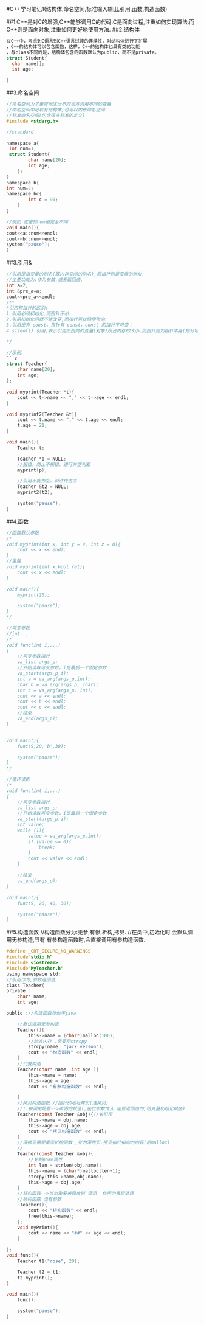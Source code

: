 #C++学习笔记1(结构体,命名空间,标准输入输出,引用,函数,构造函数)

##1.C++是对C的增强,C++能够调用C的代码.C是面向过程,注重如何实现算法.而C++则是面向对象,注重如何更好地使用方法.
##2.结构体
```c
在C++中，考虑到C语言到C++语言过渡的连续性，对结构体进行了扩展
，C++的结构体可以包含函数，这样，C++的结构体也具有类的功能
，与class不同的是，结构体包含的函数默认为public，而不是private。
struct Student{
  char name[];
  int age;

}
```

##3.命名空间
```c
//命名空间为了更好地区分不同地方调用不同的变量
//命名空间中可以有结构体,也可以内嵌命名空间
//标准命名空间(包含很多标准的定义)
#include <stdarg.h>

//standard

namespace a{
 int num=1;
 struct Student{
		char name[20];
		int age;
	};
}
namespace b{
int num=2;
namespace bc{
		int c = 90;		
	}
}

//例如 这里的num值完全不同
void main(){
cout<<a::num<<endl;
cout<<b::num<<endl;
system("pause");
}
```
##3.引用&
```c
//引用是指变量的别名(既内存空间的别名),而指针则是变量的地址.
//主要功能为:作为参数,或者返回值.
int a=2;
int &pre_a=a;
cout<<pre_a<<endl;
/**
*引用和指针的区别:
1.引用必须初始化,而指针不必.
2.引用初始化后就不能改变,而指针可以随便指向.
3.引用没有 const，指针有 const，const 的指针不可变；
4.sizeof() 引用,表示引用所指向的变量(对象)所占内存的大小,而指针则为指针本身(指针地址)的大小

*/

//示例:
```c
struct Teacher{
	char name[20];
	int age;
};

void myprint(Teacher *t){
	cout << t->name << "," << t->age << endl;
}

void myprint2(Teacher &t){
	cout << t.name << "," << t.age << endl;
	t.age = 21;
}

void main(){
	Teacher t;

	Teacher *p = NULL;
	//报错，防止不报错，进行非空判断
	myprint(p);

	//引用不能为空，没法传进去
	Teacher &t2 = NULL;
	myprint2(t2);

	system("pause");
}


```
##4.函数
```c
//函数默认参数
/*
void myprint(int x, int y = 9, int z = 8){
	cout << x << endl;
}
//重载
void myprint(int x,bool ret){
	cout << x << endl;
}

void main(){
	myprint(20);

	system("pause");
}
*/

//可变参数
//int...
/*
void func(int i,...)
{
	//可变参数指针
	va_list args_p;
	//开始读取可变参数，i是最后一个固定参数
	va_start(args_p,i);
	int a = va_arg(args_p,int);
	char b = va_arg(args_p, char);
	int c = va_arg(args_p, int);
	cout << a << endl;
	cout << b << endl;
	cout << c << endl;
	//结束
	va_end(args_p);
}


void main(){
	func(9,20,'b',30);

	system("pause");
}
*/

//循环读取
/*
void func(int i,...)
{
	//可变参数指针
	va_list args_p;
	//开始读取可变参数，i是最后一个固定参数
	va_start(args_p,i);
	int value;
	while (1){
		value = va_arg(args_p,int);
		if (value <= 0){
			break;
		}
		cout << value << endl;
	}

	//结束
	va_end(args_p);
}

void main(){
	func(9, 20, 40, 30);

	system("pause");
}
```

##5.构造函数
//构造函数分为:无参,有惨,析构,拷贝.
//在类中,初始化时,会默认调用无参构造,当有 有参构造函数时,会直接调用有参构造函数.

```c
#define _CRT_SECURE_NO_WARNINGS
#include"stdio.h"
#include <iostream>
#include"MyTeacher.h"
using namespace std;
//引用作为,参数返回值,
class Teacher{
private :
	char* name;
	int age;

public ://构造函数类似于java

	//默认调用无参构造
	Teacher(){
		this->name = (char*)malloc(100);
		//动态内存 ,需要用strcpy
		strcpy(name, "jack verson");
		cout << "构造函数" << endl;
	}
	//代餐构造
	Teacher(char* name ,int age ){
		this->name = name;
		this->age = age;
		cout << "有参构造函数" << endl;

	}
	//拷贝构造函数 //指针的地址拷贝(浅拷贝)
	//1.被调用场景-->声明的赋值(,座位参数传入 座位返回值的,给变量初始化赋值)
	Teacher(const Teacher &obj){//长引用 
		this->name = obj.name;
		this->age = obj.age;
		cout << "拷贝构造函数" << endl;
	}
	//深拷贝需要重写析构函数 ,变为深拷贝,拷贝指针指向的内容(用malloc)
	//
	Teacher(const Teacher &obj){
		//复制name属性
		int len = strlen(obj.name);
		this->name = (char*)malloc(len+1);
		strcpy(this->name,obj.name);
		this->age = obj.age;
	}
	//析构函数-->当对象要被释放时 调用  作用为善后处理
	//析构函数 没有参数
	~Teacher(){
		cout << "析构函数" << endl;
		free(this->name);
	};
	void myPrint(){
		cout << name << "##" << age << endl;
	}

};
void func(){
	Teacher t1("rose", 20);

	Teacher t2 = t1;
	t2.myprint();
}

void main(){
	func();

	system("pause");
}
```




